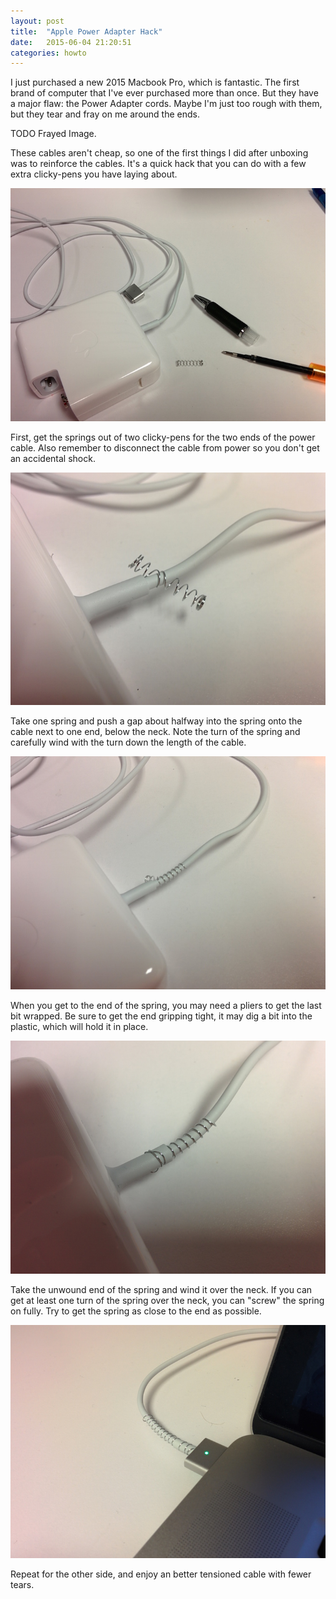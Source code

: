 ```yaml
---
layout: post
title:  "Apple Power Adapter Hack"
date:   2015-06-04 21:20:51
categories: howto
---
```


I just purchased a new 2015 Macbook Pro, which is fantastic. The first brand of computer that I've ever purchased more than once. But they have a major flaw: the Power Adapter cords. Maybe I'm just too rough with them, but they tear and fray on me around the ends.

TODO Frayed Image.

These cables aren't cheap, so one of the first things I did after unboxing was to reinforce the cables. It's a quick hack that you can do with a few extra clicky-pens you have laying about.

![Spring wrapped on Apple Power Cable](/img/apple-power-adapter-hack/1.jpg)

First, get the springs out of two clicky-pens for the two ends of the power cable. Also remember to disconnect the cable from power so you don't get an accidental shock.

![Spring wrapped on Apple Power Cable](/img/apple-power-adapter-hack/3.jpg)

Take one spring and push a gap about halfway into the spring onto the cable next to one end, below the neck. Note the turn of the spring and carefully wind with the turn down the length of the cable.

![Spring wrapped on Apple Power Cable](/img/apple-power-adapter-hack/4.jpg)

When you get to the end of the spring, you may need a pliers to get the last bit wrapped. Be sure to get the end gripping tight, it may dig a bit into the plastic, which will hold it in place.

![Spring wrapped on end of cable](/img/apple-power-adapter-hack/5.jpg)

Take the unwound end of the spring and wind it over the neck. If you can get at least one turn of the spring over the neck, you can "screw" the spring on fully. Try to get the spring as close to the end as possible.

![Spring wrapped on end of cable](/img/apple-power-adapter-hack/6.jpg)

Repeat for the other side, and enjoy an better tensioned cable with fewer tears.

